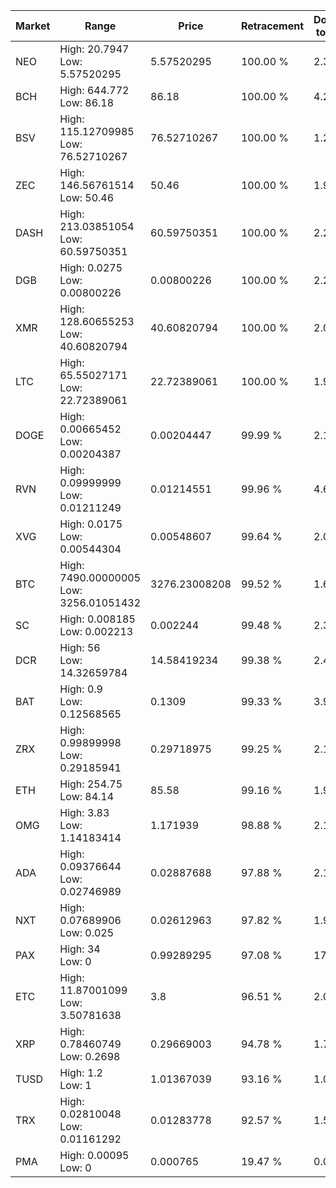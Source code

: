 | Market | Range | Price| Retracement | Doubles to 50% |
| --- | --- | --- | --- | --- |
| NEO | High: 20.7947<br />Low: 5.57520295 | 5.57520295 | 100.00 % | 2.36 |
| BCH | High: 644.772<br />Low: 86.18 | 86.18 | 100.00 % | 4.24 |
| BSV | High: 115.12709985<br />Low: 76.52710267 | 76.52710267 | 100.00 % | 1.25 |
| ZEC | High: 146.56761514<br />Low: 50.46 | 50.46 | 100.00 % | 1.95 |
| DASH | High: 213.03851054<br />Low: 60.59750351 | 60.59750351 | 100.00 % | 2.26 |
| DGB | High: 0.0275<br />Low: 0.00800226 | 0.00800226 | 100.00 % | 2.22 |
| XMR | High: 128.60655253<br />Low: 40.60820794 | 40.60820794 | 100.00 % | 2.08 |
| LTC | High: 65.55027171<br />Low: 22.72389061 | 22.72389061 | 100.00 % | 1.94 |
| DOGE | High: 0.00665452<br />Low: 0.00204387 | 0.00204447 | 99.99 % | 2.13 |
| RVN | High: 0.09999999<br />Low: 0.01211249 | 0.01214551 | 99.96 % | 4.62 |
| XVG | High: 0.0175<br />Low: 0.00544304 | 0.00548607 | 99.64 % | 2.09 |
| BTC | High: 7490.00000005<br />Low: 3256.01051432 | 3276.23008208 | 99.52 % | 1.64 |
| SC | High: 0.008185<br />Low: 0.002213 | 0.002244 | 99.48 % | 2.32 |
| DCR | High: 56<br />Low: 14.32659784 | 14.58419234 | 99.38 % | 2.41 |
| BAT | High: 0.9<br />Low: 0.12568565 | 0.1309 | 99.33 % | 3.92 |
| ZRX | High: 0.99899998<br />Low: 0.29185941 | 0.29718975 | 99.25 % | 2.17 |
| ETH | High: 254.75<br />Low: 84.14 | 85.58 | 99.16 % | 1.98 |
| OMG | High: 3.83<br />Low: 1.14183414 | 1.171939 | 98.88 % | 2.12 |
| ADA | High: 0.09376644<br />Low: 0.02746989 | 0.02887688 | 97.88 % | 2.10 |
| NXT | High: 0.07689906<br />Low: 0.025 | 0.02612963 | 97.82 % | 1.95 |
| PAX | High: 34<br />Low: 0 | 0.99289295 | 97.08 % | 17.12 |
| ETC | High: 11.87001099<br />Low: 3.50781638 | 3.8 | 96.51 % | 2.02 |
| XRP | High: 0.78460749<br />Low: 0.2698 | 0.29669003 | 94.78 % | 1.78 |
| TUSD | High: 1.2<br />Low: 1 | 1.01367039 | 93.16 % | 1.09 |
| TRX | High: 0.02810048<br />Low: 0.01161292 | 0.01283778 | 92.57 % | 1.55 |
| PMA | High: 0.00095<br />Low: 0 | 0.000765 | 19.47 % | 0.00 |
